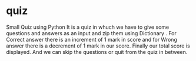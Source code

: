 # quiz
Small Quiz using Python
It is a quiz in whuch we have to give some questions and answers as an input and zip them using Dictionary . For Correct answer there is an increment of 1 mark in score and for Wrong answer there is a decrement of 1 mark in our score.
Finally our total score is displayed. And we can skip the questions or quit from the quiz in between.
